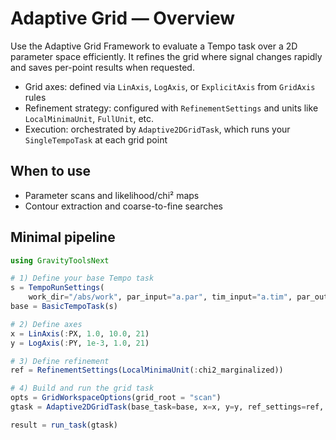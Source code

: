 # Adaptive Grid — Overview

Use the Adaptive Grid Framework to evaluate a Tempo task over a 2D parameter space efficiently.
It refines the grid where signal changes rapidly and saves per-point results when requested.

- Grid axes: defined via `LinAxis`, `LogAxis`, or `ExplicitAxis` from `GridAxis` rules
- Refinement strategy: configured with `RefinementSettings` and units like `LocalMinimaUnit`, `FullUnit`, etc.
- Execution: orchestrated by `Adaptive2DGridTask`, which runs your `SingleTempoTask` at each grid point

## When to use
- Parameter scans and likelihood/chi² maps
- Contour extraction and coarse-to-fine searches

## Minimal pipeline

```julia
using GravityToolsNext

# 1) Define your base Tempo task
s = TempoRunSettings(
    work_dir="/abs/work", par_input="a.par", tim_input="a.tim", par_output="a_out.par", tempo_version=Tempo2())
base = BasicTempoTask(s)

# 2) Define axes
x = LinAxis(:PX, 1.0, 10.0, 21)
y = LogAxis(:PY, 1e-3, 1.0, 21)

# 3) Define refinement
ref = RefinementSettings(LocalMinimaUnit(:chi2_marginalized))

# 4) Build and run the grid task
opts = GridWorkspaceOptions(grid_root = "scan")
gtask = Adaptive2DGridTask(base_task=base, x=x, y=y, ref_settings=ref, opts=opts)

result = run_task(gtask)
```
